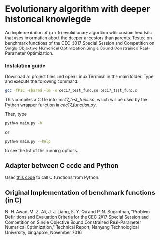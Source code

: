 # Evolutionary algorithm with deeper historical knowlegde
An implementation of (μ + λ) evolutionary algorithm with custom heuristic that uses information about the deeper ancestors than parents.
Tested on benchmark functions of the CEC-2017 Special Session and Competition on Single Objective Numerical Optimization Single Bound Constrained Real-Parameter Optimization.

### Instalation guide
Download all project files and open Linux Terminal in the main folder. Type and execute the following command:
```bash
gcc -fPIC -shared -lm -o cec17_test_func.so cec17_test_func.c
```
This compiles a C file into *cec17_test_func.so*, which will be used by the Python wrapper function in *cec17_function.py*.

Then, type
```bash
python main.py -h
```
or 
```bash
python main.py --help
```
to see the list of the running options.

## Adapter between C code and Python
Used [this code](https://github.com/lacerdamarcelo/cec17_python) to call C functions from Python.

## Original Implementation of benchmark functions (in C)
N. H. Awad, M. Z. Ali, J. J. Liang, B. Y. Qu and P. N. Suganthan, "Problem Definitions and Evaluation Criteria for the CEC 2017 Special Session and Competition on Single Objective Bound Constrained Real-Parameter Numerical Optimization," Technical Report, Nanyang Technological University, Singapore, November 2016
 
